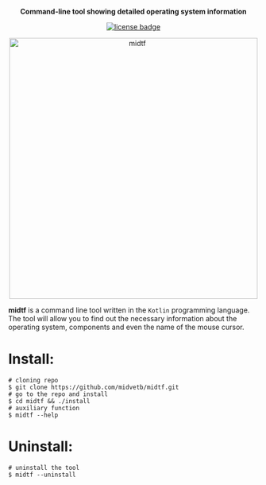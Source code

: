<p align="center"><strong>Command-line tool showing detailed operating system information</strong></p>
<p align="center">
<a href="./LICENSE.md"><img src="https://img.shields.io/badge/license-MIT?color=red" alt="license badge"></a>
</p>

<p align="center">
<img src="https://i.imgur.com/l7PyJwe.png" align="center" height="525px" width="500px" alt="midtf">

<strong>midtf</strong> is a command line tool written in the `Kotlin` programming language.
The tool will allow you to find out the necessary information about the operating system, components and even the name of the mouse cursor.
</p>

# Install:
```shell
# cloning repo
$ git clone https://github.com/midvetb/midtf.git
# go to the repo and install
$ cd midtf && ./install
# auxiliary function
$ midtf --help
```
# Uninstall:
```shell
# uninstall the tool
$ midtf --uninstall
```
